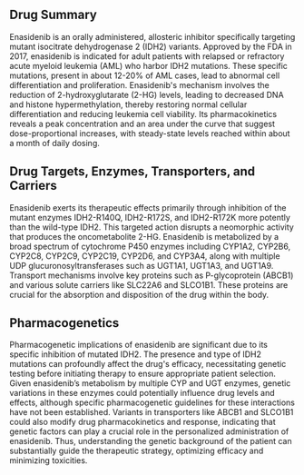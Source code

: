 ## Drug Summary
Enasidenib is an orally administered, allosteric inhibitor specifically targeting mutant isocitrate dehydrogenase 2 (IDH2) variants. Approved by the FDA in 2017, enasidenib is indicated for adult patients with relapsed or refractory acute myeloid leukemia (AML) who harbor IDH2 mutations. These specific mutations, present in about 12-20% of AML cases, lead to abnormal cell differentiation and proliferation. Enasidenib's mechanism involves the reduction of 2-hydroxyglutarate (2-HG) levels, leading to decreased DNA and histone hypermethylation, thereby restoring normal cellular differentiation and reducing leukemia cell viability. Its pharmacokinetics reveals a peak concentration and an area under the curve that suggest dose-proportional increases, with steady-state levels reached within about a month of daily dosing.

## Drug Targets, Enzymes, Transporters, and Carriers
Enasidenib exerts its therapeutic effects primarily through inhibition of the mutant enzymes IDH2-R140Q, IDH2-R172S, and IDH2-R172K more potently than the wild-type IDH2. This targeted action disrupts a neomorphic activity that produces the oncometabolite 2-HG. Enasidenib is metabolized by a broad spectrum of cytochrome P450 enzymes including CYP1A2, CYP2B6, CYP2C8, CYP2C9, CYP2C19, CYP2D6, and CYP3A4, along with multiple UDP glucuronosyltransferases such as UGT1A1, UGT1A3, and UGT1A9. Transport mechanisms involve key proteins such as P-glycoprotein (ABCB1) and various solute carriers like SLC22A6 and SLCO1B1. These proteins are crucial for the absorption and disposition of the drug within the body. 

## Pharmacogenetics
Pharmacogenetic implications of enasidenib are significant due to its specific inhibition of mutated IDH2. The presence and type of IDH2 mutations can profoundly affect the drug's efficacy, necessitating genetic testing before initiating therapy to ensure appropriate patient selection. Given enasidenib’s metabolism by multiple CYP and UGT enzymes, genetic variations in these enzymes could potentially influence drug levels and effects, although specific pharmacogenetic guidelines for these interactions have not been established. Variants in transporters like ABCB1 and SLCO1B1 could also modify drug pharmacokinetics and response, indicating that genetic factors can play a crucial role in the personalized administration of enasidenib. Thus, understanding the genetic background of the patient can substantially guide the therapeutic strategy, optimizing efficacy and minimizing toxicities.